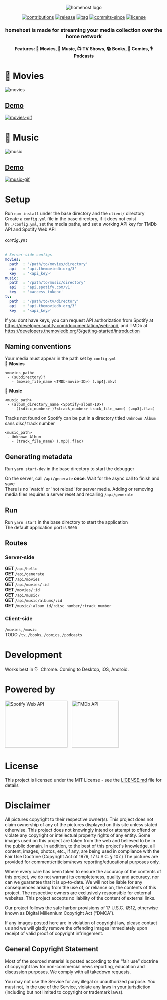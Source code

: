 <p style="text-align: center;">
<img src="media/v1-homehost-logo-1.PNG" alt="homehost logo">

<p align="center">
  <a href="https://github.com/ridhwaans/homehost/issues"><img src="https://img.shields.io/badge/contributions-welcome-brightgreen.svg?style=flat" alt="contributions"></a>
  <a href="https://github.com/ridhwaans/homehost/releases/"><img src="https://img.shields.io/github/release/ridhwaans/homehost.svg" alt="release"></a>
  <a href="https://github.com/ridhwaans/homehost/tags/"><img src="https://img.shields.io/github/tag/ridhwaans/homehost.svg" alt="tag"></a>
  <a href="https://github.com/ridhwaans/homehost/commit/"><img src="https://img.shields.io/github/commits-since/ridhwaans/homehost/client-v1.1.0.svg" alt="commits-since"></a>
  <a href="https://github.com/ridhwaans/homehost/blob/master/LICENSE"><img src="https://img.shields.io/github/license/ridhwaans/homehost.svg" alt="license"></a>
</p>

<h3 align="center"> homehost is made for streaming your media collection over the home network </h3>
<h4 align="center"> Features: 🎥 Movies, 🎵 Music, 📺 TV Shows, 📚 Books, 📒 Comics, 🎙️ Podcasts </h4>

# 🎥 Movies
![movies](media/v1-movies-1.PNG)
## [Demo](https://homehost-demo.herokuapp.com/movies)
[![movies-gif](media/v1-movies-demo-1.gif)](https://homehost-demo.herokuapp.com/movies)
# 🎵 Music
![music](media/v1-music-1.PNG)
## [Demo](https://homehost-demo.herokuapp.com/music)
[![music-gif](media/v1-music-demo-1.gif)](https://homehost-demo.herokuapp.com/music)

# Setup

Run `npm install` under the base directory and the `client/` directory  
Create a `config.yml` file in the base directory, if it does not exist  
In `./config.yml`, set the media paths, and set a working API key for TMDb API and Spotify Web API  
###### **`config.yml`**
```yaml
# Server-side configs
movies:
  path  : '/path/to/movies/directory'
  api   : 'api.themoviedb.org/3'
  key   : '<api_key>'
music:
  path  : '/path/to/music/directory'
  api   : 'api.spotify.com/v1'
  key   : '<access_token>'
tv:
  path  : '/path/to/tv/directory'
  api   : 'api.themoviedb.org/3'
  key   : '<api_key>'
```
If you dont have keys, you can request API authorization from Spotify at https://developer.spotify.com/documentation/web-api/, and TMDb at https://developers.themoviedb.org/3/getting-started/introduction  

## Naming conventions

Your media must appear in the path set by `config.yml`  
🎥 **Movies**  
```
<movies_path>  
 - (subdirectory)?  
   - (movie_file_name <TMDb-movie-ID>) (.mp4|.mkv)  
```
🎵 **Music**  
```
<music_path>  
 - (album_directory_name <Spotify-album-ID>)  
   - ((<disc_number>-)?<track_number> track_file_name) (.mp3|.flac)  
```
Tracks not found on Spotify can be put in a directory titled `Unknown Album` sans disc/ track number
```
<music_path>  
 - Unknown Album  
   - (track_file_name) (.mp3|.flac)
```
<!-- 📺 **TV**  
```
<tv_path>  
 - (tv_show_directory_name <TMDb-tv-ID>)  
   - (S<season_number>E<episode_number> episode_file_name) (.mp4|.mkv)
``` -->
## Generating metadata
 
Run `yarn start-dev` in the base directory to start the debugger  
 
On the server, call `/api/generate` **once**. Wait for the async call to finish and save  
There is no 'watch' or 'hot reload' for server media. Adding or removing media files requires a server reset and recalling `/api/generate`  
<!-- `nodemon` will restart to file changes and interrupt async. Use `node server` instead for generating metadata.  
Run `ncu` in the base directory and in the `client/` directory to check for updates for `package.json`  -->

## Run

Run `yarn start` in the base directory to start the application  
The default application port is `5000`  
 
## Routes

### Server-side

**GET** `/api/hello`  
**GET** `/api/generate`  
**GET** `/api/movies`  
**GET** `/api/movies/:id`  
**GET** `/movies/:id`  
**GET** `/api/music/`  
**GET** `/api/music/albums/:id`  
**GET** `/music/:album_id/:disc_number/:track_number`  
<!-- **GET** `/api/tv/seasons/:id`  
**GET** `/tv/:show_id/:season_number/:episode_number`   -->

### Client-side

`/movies`, `/music`  
TODO `/tv`, `/books`, `/comics`, `/podcasts`  

# Development

Works best in <img src="media/chrome.svg" width="16" height="16" title="Google Chrome"> Chrome. Coming to Desktop, iOS, Android.

# Powered by

<p><img src="media/spotify_green.svg" width="200" height="150" title="Spotify Web API">&emsp;<img src="media/tmdb_green.svg" width="150" height="150" title="TMDb API"></p>

# License

This project is licensed under the MIT License - see the [LICENSE.md](LICENSE.md) file for details

# Disclaimer

All pictures copyright to their respective owner(s). This project does not claim ownership of any of the pictures displayed on this site unless stated otherwise. This project does not knowingly intend or attempt to offend or violate any copyright or intellectual property rights of any entity. Some images used on this project are taken from the web and believed to be in the public domain. In addition, to the best of this project's knowledge, all content, images, photos, etc., if any, are being used in compliance with the Fair Use Doctrine (Copyright Act of 1976, 17 U.S.C. § 107.) The pictures are provided for comment/criticism/news reporting/educational purposes only.

Where every care has been taken to ensure the accuracy of the contents of this project, we do not warrant its completeness, quality and accuracy, nor can we guarantee that it is up-to-date. We will not be liable for any consequences arising from the use of, or reliance on, the contents of this project. The respective owners are exclusively responsible for external websites. This project accepts no liability of the content of external links.

Our project follows the safe harbor provisions of 17 U.S.C. §512, otherwise known as Digital Millennium Copyright Act (“DMCA”).

If any images posted here are in violation of copyright law, please contact us and we will gladly remove the offending images immediately upon receipt of valid proof of copyright infringement.

## General Copyright Statement  
Most of the sourced material is posted according to the “fair use” doctrine of copyright law for non-commercial news reporting, education and discussion purposes. We comply with all takedown requests.

You may not use the Service for any illegal or unauthorized purpose. You must not, in the use of the Service, violate any laws in your jurisdiction (including but not limited to copyright or trademark laws).